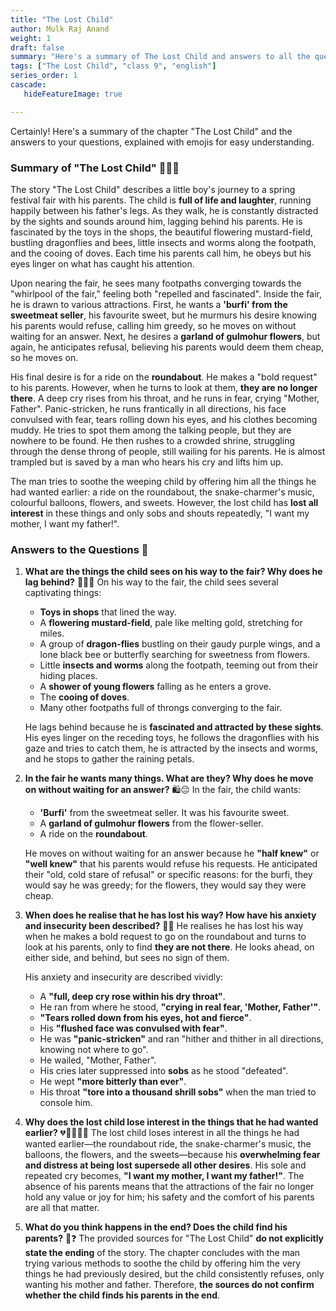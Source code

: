 ```yaml
---
title: "The Lost Child"
author: Mulk Raj Anand
weight: 1
draft: false
summary: "Here's a summary of The Lost Child and answers to all the questions, presented for ease of understanding with emojis!  ..."
tags: ["The Lost Child", "class 9", "english"]
series_order: 1
cascade:
   hideFeatureImage: true

---
```


Certainly! Here's a summary of the chapter "The Lost Child" and the answers to your questions, explained with emojis for easy understanding.

### Summary of "The Lost Child" 🧒🎠🎈

The story "The Lost Child" describes a little boy's journey to a spring festival fair with his parents. The child is **full of life and laughter**, running happily between his father's legs. As they walk, he is constantly distracted by the sights and sounds around him, lagging behind his parents. He is fascinated by the toys in the shops, the beautiful flowering mustard-field, bustling dragonflies and bees, little insects and worms along the footpath, and the cooing of doves. Each time his parents call him, he obeys but his eyes linger on what has caught his attention.

Upon nearing the fair, he sees many footpaths converging towards the "whirlpool of the fair," feeling both "repelled and fascinated". Inside the fair, he is drawn to various attractions. First, he wants a **'burfi' from the sweetmeat seller**, his favourite sweet, but he murmurs his desire knowing his parents would refuse, calling him greedy, so he moves on without waiting for an answer. Next, he desires a **garland of gulmohur flowers**, but again, he anticipates refusal, believing his parents would deem them cheap, so he moves on.

His final desire is for a ride on the **roundabout**. He makes a "bold request" to his parents. However, when he turns to look at them, **they are no longer there**. A deep cry rises from his throat, and he runs in fear, crying "Mother, Father". Panic-stricken, he runs frantically in all directions, his face convulsed with fear, tears rolling down his eyes, and his clothes becoming muddy. He tries to spot them among the talking people, but they are nowhere to be found. He then rushes to a crowded shrine, struggling through the dense throng of people, still wailing for his parents. He is almost trampled but is saved by a man who hears his cry and lifts him up.

The man tries to soothe the weeping child by offering him all the things he had wanted earlier: a ride on the roundabout, the snake-charmer's music, colourful balloons, flowers, and sweets. However, the lost child has **lost all interest** in these things and only sobs and shouts repeatedly, "I want my mother, I want my father!".

### Answers to the Questions 🤔

1.  **What are the things the child sees on his way to the fair? Why does he lag behind?** 🚶‍♂️👀
    On his way to the fair, the child sees several captivating things:
    *   **Toys in shops** that lined the way.
    *   A **flowering mustard-field**, pale like melting gold, stretching for miles.
    *   A group of **dragon-flies** bustling on their gaudy purple wings, and a lone black bee or butterfly searching for sweetness from flowers.
    *   Little **insects and worms** along the footpath, teeming out from their hiding places.
    *   A **shower of young flowers** falling as he enters a grove.
    *   The **cooing of doves**.
    *   Many other footpaths full of throngs converging to the fair.

    He lags behind because he is **fascinated and attracted by these sights**. His eyes linger on the receding toys, he follows the dragonflies with his gaze and tries to catch them, he is attracted by the insects and worms, and he stops to gather the raining petals.

2.  **In the fair he wants many things. What are they? Why does he move on without waiting for an answer?** 🛍️😔
    In the fair, the child wants:
    *   **'Burfi'** from the sweetmeat seller. It was his favourite sweet.
    *   A **garland of gulmohur flowers** from the flower-seller.
    *   A ride on the **roundabout**.

    He moves on without waiting for an answer because he **"half knew"** or **"well knew"** that his parents would refuse his requests. He anticipated their "old, cold stare of refusal" or specific reasons: for the burfi, they would say he was greedy; for the flowers, they would say they were cheap.

3.  **When does he realise that he has lost his way? How have his anxiety and insecurity been described?** 🥺😱
    He realises he has lost his way when he makes a bold request to go on the roundabout and turns to look at his parents, only to find **they are not there**. He looks ahead, on either side, and behind, but sees no sign of them.

    His anxiety and insecurity are described vividly:
    *   A **"full, deep cry rose within his dry throat"**.
    *   He ran from where he stood, **"crying in real fear, 'Mother, Father'"**.
    *   **"Tears rolled down from his eyes, hot and fierce"**.
    *   His **"flushed face was convulsed with fear"**.
    *   He was **"panic-stricken"** and ran "hither and thither in all directions, knowing not where to go".
    *   He wailed, "Mother, Father".
    *   His cries later suppressed into **sobs** as he stood "defeated".
    *   He wept **"more bitterly than ever"**.
    *   His throat **"tore into a thousand shrill sobs"** when the man tried to console him.

4.  **Why does the lost child lose interest in the things that he had wanted earlier?** 💔👨‍👩‍👧‍👦
    The lost child loses interest in all the things he had wanted earlier—the roundabout ride, the snake-charmer's music, the balloons, the flowers, and the sweets—because his **overwhelming fear and distress at being lost supersede all other desires**. His sole and repeated cry becomes, **"I want my mother, I want my father!"**. The absence of his parents means that the attractions of the fair no longer hold any value or joy for him; his safety and the comfort of his parents are all that matter.

5.  **What do you think happens in the end? Does the child find his parents?** 🤔❓
    The provided sources for "The Lost Child" **do not explicitly state the ending** of the story. The chapter concludes with the man trying various methods to soothe the child by offering him the very things he had previously desired, but the child consistently refuses, only wanting his mother and father. Therefore, **the sources do not confirm whether the child finds his parents in the end**.